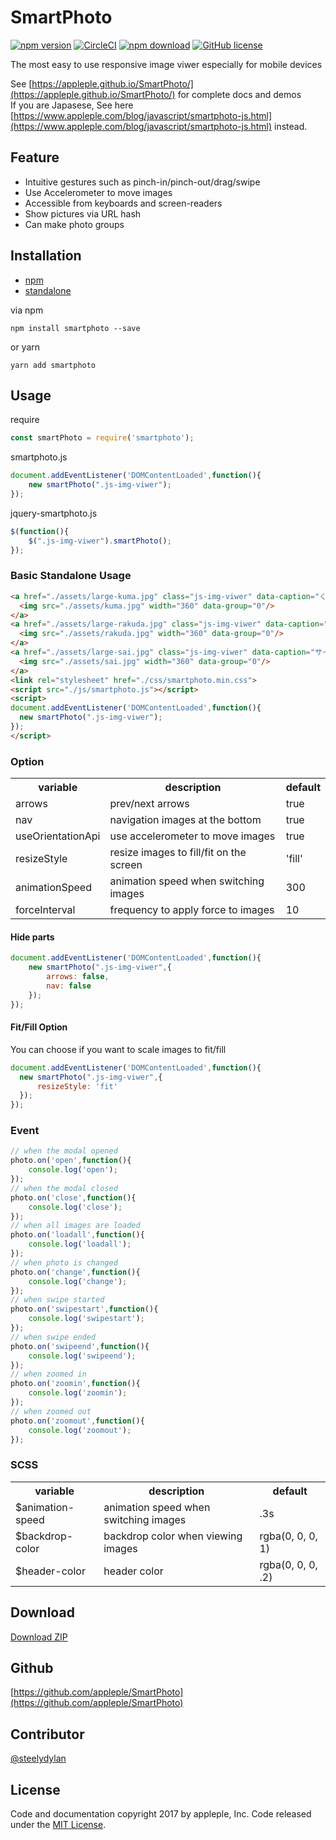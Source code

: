# SmartPhoto
[![npm version](https://badge.fury.io/js/smartphoto.svg)](https://badge.fury.io/js/smartphoto)
[![CircleCI](https://circleci.com/gh/appleple/SmartPhoto/tree/master.svg?style=shield)](https://circleci.com/gh/appleple/SmartPhoto/tree/master)
[![npm download](http://img.shields.io/npm/dm/smartphoto.svg)](https://www.npmjs.com/package/smartphoto)
[![GitHub license](https://img.shields.io/badge/license-MIT-brightgreen.svg)](https://raw.githubusercontent.com/appleple/SmartPhoto/master/LICENSE)

The most easy to use responsive image viwer especially for mobile devices

See [https://appleple.github.io/SmartPhoto/](https://appleple.github.io/SmartPhoto/) for complete docs and demos<br/>
If you are Japasese, See here [https://www.appleple.com/blog/javascript/smartphoto-js.html](https://www.appleple.com/blog/javascript/smartphoto-js.html) instead.

## Feature
- Intuitive gestures such as pinch-in/pinch-out/drag/swipe
- Use Accelerometer to move images
- Accessible from keyboards and screen-readers
- Show pictures via URL hash
- Can make photo groups

## Installation
- [npm](https://www.npmjs.com/package/smartphoto)
- [standalone](https://raw.githubusercontent.com/appleple/smart-photo/master/js/smartphoto.js)

via npm
```shell
npm install smartphoto --save
```

or yarn

```shell
yarn add smartphoto
```

## Usage
require
```js
const smartPhoto = require('smartphoto');
```

smartphoto.js
```js
document.addEventListener('DOMContentLoaded',function(){
    new smartPhoto(".js-img-viwer");
});
```

jquery-smartphoto.js
```js
$(function(){
    $(".js-img-viwer").smartPhoto();
});
```

### Basic Standalone Usage

```html
<a href="./assets/large-kuma.jpg" class="js-img-viwer" data-caption="くま" data-id="kuma">
  <img src="./assets/kuma.jpg" width="360" data-group="0"/>
</a>
<a href="./assets/large-rakuda.jpg" class="js-img-viwer" data-caption="ラクダ" data-id="rakuda">
  <img src="./assets/rakuda.jpg" width="360" data-group="0"/>
</a>
<a href="./assets/large-sai.jpg" class="js-img-viwer" data-caption="サイ" data-id="sai">
  <img src="./assets/sai.jpg" width="360" data-group="0"/>
</a>
<link rel="stylesheet" href="./css/smartphoto.min.css">
<script src="./js/smartphoto.js"></script>
<script>
document.addEventListener('DOMContentLoaded',function(){
  new smartPhoto(".js-img-viwer");
});
</script>
```

### Option

<table>
	<tr>
		<th>variable</th>
		<th>description</th>
		<th>default</th>
	</tr>
	<tr>
		<td>arrows</td>
		<td>prev/next arrows</td>
		<td>true</td>
	</tr>
	<tr>
		<td>nav</td>
		<td>navigation images at the bottom</td>
		<td>true</td>
	</tr>
	<tr>
		<td>useOrientationApi</td>
		<td>use accelerometer to move images</td>
		<td>true</td>
	</tr>
	<tr>
		<td>resizeStyle</td>
		<td>resize images to fill/fit on the screen</td>
		<td>'fill'</td>
	</tr>
	<tr>
		<td>animationSpeed</td>
		<td>animation speed when switching images</td>
		<td>300</td>
	</tr>
	<tr>
		<td>forceInterval</td>
		<td>frequency to apply force to images</td>
		<td>10</td>
	</tr>
</table>

#### Hide parts
```js
document.addEventListener('DOMContentLoaded',function(){
    new smartPhoto(".js-img-viwer",{
        arrows: false,
        nav: false
    });
});
```

#### Fit/Fill Option

You can choose if you want to scale images to fit/fill

```js
document.addEventListener('DOMContentLoaded',function(){
  new smartPhoto(".js-img-viwer",{
      resizeStyle: 'fit'
  });
});
```

### Event

```js
// when the modal opened
photo.on('open',function(){
    console.log('open');
});
// when the modal closed
photo.on('close',function(){
    console.log('close');
});
// when all images are loaded
photo.on('loadall',function(){
    console.log('loadall');
});
// when photo is changed
photo.on('change',function(){
    console.log('change');
});
// when swipe started
photo.on('swipestart',function(){
    console.log('swipestart');
});
// when swipe ended
photo.on('swipeend',function(){
    console.log('swipeend');
});
// when zoomed in
photo.on('zoomin',function(){
    console.log('zoomin');
});
// when zoomed out
photo.on('zoomout',function(){
    console.log('zoomout');
});
```

### SCSS

<table>
	<tr>
		<th>variable</th>
		<th>description</th>
		<th>default</th>
	</tr>
    <tr>
        <td>$animation-speed</td>
        <td>animation speed when switching images</td>
        <td>.3s</td>
    </tr>
    <tr>
        <td>$backdrop-color</td>
        <td>backdrop color when viewing images</td>
        <td>rgba(0, 0, 0, 1)</td>
    </tr>
    <tr>
        <td>$header-color</td>
        <td>header color</td>
        <td>rgba(0, 0, 0, .2)</td>
    </tr>
</table>


## Download
[Download ZIP](https://github.com/appleple/SmartPhoto/archive/master.zip)

## Github
[https://github.com/appleple/SmartPhoto](https://github.com/appleple/SmartPhoto)

## Contributor
[@steelydylan](https://github.com/steelydylan)

## License
Code and documentation copyright 2017 by appleple, Inc. Code released under the [MIT License](https://github.com/appleple/SmartPhoto/blob/master/LICENSE).
